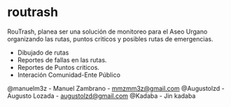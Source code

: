 routrash
========

RouTrash, planea ser una solución de monitoreo para el Aseo Urgano organizando las rutas, puntos criticos y posibles rutas de emergencias.

 + Dibujado de rutas
 + Reportes de fallas en las rutas.
 + Reportes de Puntos criticos.
 + Interación Comunidad-Ente Público


 @manuelm3z - Manuel Zambrano - mmzmm3z@gmail.com
 @Augustolzd - Augusto Lozada - augustolzd@gmail.com
 @Kadaba - Jin kadaba
